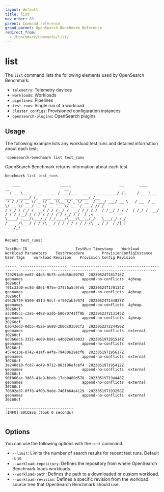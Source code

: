 ```yaml
---
layout: default
title: list
nav_order: 80
parent: Command reference
grand_parent: OpenSearch Benchmark Reference
redirect_from:
  - /benchmark/commands/list/
---
```


<!-- vale off -->
# list
<!-- vale on -->

The `list` command lists the following elements used by OpenSearch Benchmark:

- `telemetry`: Telemetry devices  
- `workloads`: Workloads 
- `pipelines`: Pipelines
- `test_runs`: Single run of a workload 
- `cluster_configs`: Provisioned configuration instances
- `opensearch-plugins`: OpenSearch plugins 


## Usage

The following example lists any workload test runs and detailed information about each test:

```
`opensearch-benchmark list test_runs
```

OpenSearch Benchmark returns information about each test. 

```
benchmark list test_runs

   ____                  _____                      __       ____                  __                         __
  / __ \____  ___  ____ / ___/___  ____ ___________/ /_     / __ )___  ____  _____/ /_  ____ ___  ____ ______/ /__
 / / / / __ \/ _ \/ __ \\__ \/ _ \/ __ `/ ___/ ___/ __ \   / __  / _ \/ __ \/ ___/ __ \/ __ `__ \/ __ `/ ___/ //_/
/ /_/ / /_/ /  __/ / / /__/ /  __/ /_/ / /  / /__/ / / /  / /_/ /  __/ / / / /__/ / / / / / / / / /_/ / /  / ,<
\____/ .___/\___/_/ /_/____/\___/\__,_/_/   \___/_/ /_/  /_____/\___/_/ /_/\___/_/ /_/_/ /_/ /_/\__,_/_/  /_/|_|
    /_/


Recent test_runs:

TestRun ID                      TestRun Timestamp    Workload    Workload Parameters    TestProcedure        ProvisionConfigInstance    User Tags    workload Revision    Provision Config Revision
------------------------------------  -------------------------  ----------  ---------------------  -------------------  -------------------------  -----------  -------------------  ---------------------------
729291a0-ee87-44e5-9b75-cc6d50c89702  20230524T181718Z           geonames                           append-no-conflicts  4gheap                                  30260cf
f91c33d0-ec93-48e1-975e-37476a5c9fe5  20230524T170134Z           geonames                           append-no-conflicts  4gheap                                  30260cf
d942b7f9-6506-451d-9dcf-ef502ab3e574  20230524T144827Z           geonames                           append-no-conflicts  4gheap                                  30260cf
a33845cc-c2e5-4488-a2db-b0670741ff9b  20230523T213145Z           geonames                           append-no-conflicts  4gheap                                  30260cf
ba643ed3-0db5-452e-a680-2b0dc0350cf2  20230522T224450Z           geonames                           append-no-conflicts  external                                30260cf
8d366ec5-3322-4e09-b041-a4b02e870033  20230519T201514Z           geonames                           append-no-conflicts  external                                30260cf
4574c13e-8742-41af-a4fa-79480629ecf0  20230519T195617Z           geonames                           append-no-conflicts  external                                30260cf
3e240d18-fc87-4c49-9712-863196efcef4  20230519T195412Z           geonames                           append-no-conflicts  external                                30260cf
90f066ae-3d83-41e9-bbeb-17cb0480d578  20230519T194448Z           geonames                           append-no-conflicts  external                                30260cf
78602e07-0ff8-4f00-9a0e-746fb64e4129  20230519T193258Z           geonames                           append-no-conflicts  external                                30260cf

-------------------------------
[INFO] SUCCESS (took 0 seconds)
-------------------------------
```

## Options

You can use the following options with the `test` command: 

- `--limit`: Limits the number of search results for recent test runs. Default is `10`. 
- `--workload-repository`: Defines the repository from where OpenSearch Benchmark loads workloads.
- `--workload-path`: Defines the path to a downloaded or custom workload.
- `--workload-revision`: Defines a specific revision from the workload source tree that OpenSearch Benchmark should use. 


